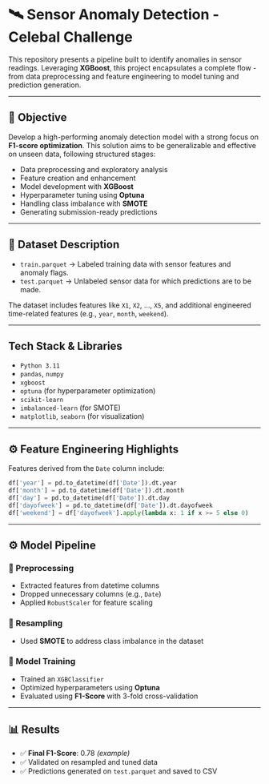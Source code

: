 # 🛰️ Sensor Anomaly Detection - Celebal Challenge

This repository presents a pipeline built to identify anomalies in sensor readings. Leveraging **XGBoost**, this project encapsulates a complete flow - from data preprocessing and feature engineering to model tuning and prediction generation.

---

## 🚀 Objective

Develop a high-performing anomaly detection model with a strong focus on **F1-score optimization**. This solution aims to be generalizable and effective on unseen data, following structured stages:

-  Data preprocessing and exploratory analysis  
-  Feature creation and enhancement  
-  Model development with **XGBoost**  
-  Hyperparameter tuning using **Optuna**  
-  Handling class imbalance with **SMOTE**  
-  Generating submission-ready predictions  

---

## 📂 Dataset Description

- `train.parquet` → Labeled training data with sensor features and anomaly flags.  
- `test.parquet` → Unlabeled sensor data for which predictions are to be made.

The dataset includes features like `X1`, `X2`, ..., `X5`, and additional engineered time-related features (e.g., `year`, `month`, `weekend`).

---

##  Tech Stack & Libraries

- `Python 3.11`
- `pandas`, `numpy`
- `xgboost`
- `optuna` (for hyperparameter optimization)
- `scikit-learn`
- `imbalanced-learn` (for SMOTE)
- `matplotlib`, `seaborn` (for visualization)

---

## ⚙️ Feature Engineering Highlights

Features derived from the `Date` column include:

```python
df['year'] = pd.to_datetime(df['Date']).dt.year
df['month'] = pd.to_datetime(df['Date']).dt.month
df['day'] = pd.to_datetime(df['Date']).dt.day
df['dayofweek'] = pd.to_datetime(df['Date']).dt.dayofweek
df['weekend'] = df['dayofweek'].apply(lambda x: 1 if x >= 5 else 0)
```

---

## ⚙️ Model Pipeline

### 🔄 Preprocessing
- Extracted features from datetime columns  
- Dropped unnecessary columns (e.g., `Date`)  
- Applied `RobustScaler` for feature scaling  

### 🧬 Resampling
- Used **SMOTE** to address class imbalance in the dataset  

### 🧠 Model Training
- Trained an `XGBClassifier`  
- Optimized hyperparameters using **Optuna**  
- Evaluated using **F1-Score** with 3-fold cross-validation  

---

## 📊 Results

- ✅ **Final F1-Score**: 0.78 *(example)*
- ✅ Validated on resampled and tuned data  
- ✅ Predictions generated on `test.parquet` and saved to CSV  

